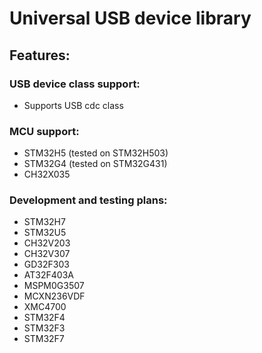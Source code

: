 # Universal USB device library

## Features:

### USB device class support:
- Supports USB cdc class

### MCU support:
- STM32H5 (tested on STM32H503)
- STM32G4 (tested on STM32G431)
- CH32X035

### Development and testing plans:
- STM32H7
- STM32U5
- CH32V203
- CH32V307
- GD32F303
- AT32F403A
- MSPM0G3507
- MCXN236VDF
- XMC4700
- STM32F4
- STM32F3
- STM32F7
